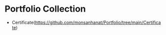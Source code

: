 # Portfolio Collection
- Certificate(https://github.com/monsanhanat/Portfolio/tree/main/Certificate)

